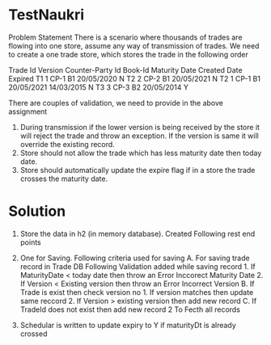 # TestNaukri

Problem Statement
There is a scenario where thousands of trades are flowing into one store, assume any way of transmission of trades. We need to create a one trade store, which stores the trade in the following order

Trade Id	Version	Counter-Party Id	Book-Id	Maturity Date	Created Date	Expired
T1	1	CP-1	B1	20/05/2020	<today date>	N
T2	2	CP-2	B1	20/05/2021	<today date>	N
T2	1	CP-1	B1	20/05/2021	14/03/2015	N
T3	3	CP-3	B2	20/05/2014	<today date>	Y

There are couples of validation, we need to provide in the above assignment
1.	During transmission if the lower version is being received by the store it will reject the trade and throw an exception. If the version is same it will override the existing record.
2.	Store should not allow the trade which has less maturity date then today date.
3.	Store should automatically update the expire flag if in a store the trade crosses the maturity date.

# Solution
1.  Store the data in h2 (in memory database).
 Created Following rest end points
 1. One for Saving. Following criteria used for saving
     A. For saving trade record in Trade DB
        Following Validation added while saving record
        1. If MaturityDate < today date then throw an Error Inccorect Maturity Date
        2. If Version < Existing version then throw an Error Incorrect Version
     B. If Trade is exist then check version no
         1. If version matches then update same reccord
         2. If Version  > existing version then add new record
     C.  If TradeId does not exist then add new record
 2    To Fecth all records
 
 3. Schedular is written to update expiry to Y if maturityDt is already crossed
   
